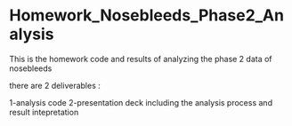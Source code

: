 # Homework_Nosebleeds_Phase2_Analysis
This is the homework code and results of analyzing the phase 2 data of nosebleeds

there are 2 deliverables :

1-analysis code
2-presentation deck including the analysis process and result intepretation
